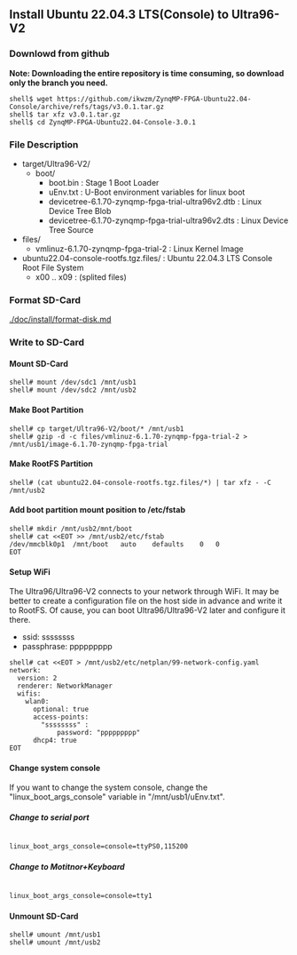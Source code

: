 ## Install Ubuntu 22.04.3 LTS(Console) to Ultra96-V2

### Downlowd from github

**Note: Downloading the entire repository is time consuming, so download only the branch you need.**

```console
shell$ wget https://github.com/ikwzm/ZynqMP-FPGA-Ubuntu22.04-Console/archive/refs/tags/v3.0.1.tar.gz
shell$ tar xfz v3.0.1.tar.gz
shell$ cd ZynqMP-FPGA-Ubuntu22.04-Console-3.0.1
```

### File Description

 * target/Ultra96-V2/
   + boot/
     - boot.bin                                                    : Stage 1 Boot Loader
     - uEnv.txt                                                    : U-Boot environment variables for linux boot
     - devicetree-6.1.70-zynqmp-fpga-trial-ultra96v2.dtb           : Linux Device Tree Blob   
     - devicetree-6.1.70-zynqmp-fpga-trial-ultra96v2.dts           : Linux Device Tree Source
 * files/
   + vmlinuz-6.1.70-zynqmp-fpga-trial-2                            : Linux Kernel Image
 * ubuntu22.04-console-rootfs.tgz.files/                           : Ubuntu 22.04.3 LTS Console Root File System
   + x00 .. x09                                                    : (splited files)
 
### Format SD-Card

[./doc/install/format-disk.md](format-disk.md)

### Write to SD-Card

#### Mount SD-Card

```console
shell# mount /dev/sdc1 /mnt/usb1
shell# mount /dev/sdc2 /mnt/usb2
```
#### Make Boot Partition

```console
shell# cp target/Ultra96-V2/boot/* /mnt/usb1
shell# gzip -d -c files/vmlinuz-6.1.70-zynqmp-fpga-trial-2 > /mnt/usb1/image-6.1.70-zynqmp-fpga-trial
```

#### Make RootFS Partition

```console
shell# (cat ubuntu22.04-console-rootfs.tgz.files/*) | tar xfz - -C /mnt/usb2
```

#### Add boot partition mount position to /etc/fstab

```console
shell# mkdir /mnt/usb2/mnt/boot
shell# cat <<EOT >> /mnt/usb2/etc/fstab
/dev/mmcblk0p1	/mnt/boot	auto	defaults	0	0
EOT
```

#### Setup WiFi

The Ultra96/Ultra96-V2 connects to your network through WiFi.
It may be better to create a configuration file on the host side in advance and write it to RootFS.
Of cause, you can boot Ultra96/Ultra96-V2 later and configure it there.

  * ssid: ssssssss
  * passphrase: ppppppppp

```console
shell# cat <<EOT > /mnt/usb2/etc/netplan/99-network-config.yaml
network:
  version: 2
  renderer: NetworkManager
  wifis:
    wlan0:
      optional: true
      access-points:
        "ssssssss" :
            password: "ppppppppp"
      dhcp4: true
EOT
```

#### Change system console

If you want to change the system console, change the "linux_boot_args_console" variable in "/mnt/usb1/uEnv.txt".

##### Change to serial port

```text:/mnt/usb1/uEnv.txt

linux_boot_args_console=console=ttyPS0,115200

```

##### Change to Motitnor+Keyboard

```text:/mnt/usb1/uEnv.txt

linux_boot_args_console=console=tty1

```

#### Unmount SD-Card

```console
shell# umount /mnt/usb1
shell# umount /mnt/usb2
```
